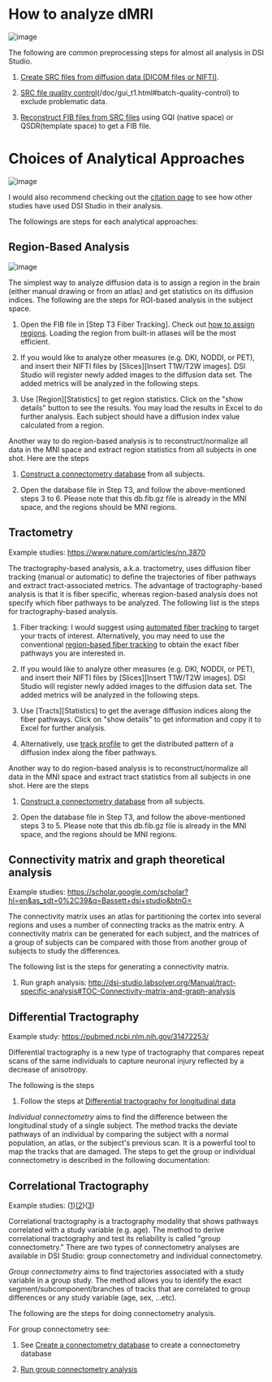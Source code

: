 # How to analyze dMRI

![image](https://user-images.githubusercontent.com/275569/182761132-9bd68015-509a-4e11-9b11-c1f4c63ddcd6.png)


The following are common preprocessing steps for almost all analysis in DSI Studio.

1. [Create SRC files from diffusion data (DICOM files or NIFTI)](/doc/gui_t1.html).

2. [SRC file quality control](/doc/gui_t1.html#step-t1a-quality-control-optional)(/doc/gui_t1.html#batch-quality-control) to exclude problematic data.

3. [Reconstruct FIB files from SRC files](/doc/gui_t2.html) using GQI (native space) or QSDR(template space) to get a FIB file.


# Choices of Analytical Approaches

![image](https://user-images.githubusercontent.com/275569/147861653-6f86b49c-143f-4297-a304-6b28680c1691.png)

I would also recommend checking out the [citation page](/citation.html) to see how other studies have used DSI Studio in their analysis.

The followings are steps for each analytical approaches:

## Region-Based Analysis

![image](https://user-images.githubusercontent.com/275569/147855916-ccd9a41d-fbfa-4011-9df9-92c4213e2fa3.png)

The simplest way to analyze diffusion data is to assign a region in the brain (either manual drawing or from an atlas) and get statistics on its diffusion indices. The following are the steps for ROI-based analysis in the subject space.

1. Open the FIB file in [Step T3 Fiber Tracking]. Check out [how to assign regions](/doc/gui_t3_roi_tracking.html#Load-Regions-From-Built-In-Atlases). Loading the region from built-in atlases will be the most efficient.

2. If you would like to analyze other measures (e.g. DKI, NODDI, or PET), and insert their NIFTI files by [Slices][Insert T1W/T2W images]. DSI Studio will register newly added images to the diffusion data set. The added metrics will be analyzed in the following steps.

3. Use [Region][Statistics] to get region statistics. Click on the "show details" button to see the results. You may load the results in Excel to do further analysis. Each subject should have a diffusion index value calculated from a region.

  Another way to do region-based analysis is to reconstruct/normalize all data in the MNI space and extract region statistics from all subjects in one shot. Here are the steps

1. [Construct a connectometry database](/doc/gui_cx.html) from all subjects.

2. Open the database file in Step T3, and follow the above-mentioned steps 3 to 6. Please note that this db.fib.gz file is already in the MNI space, and the regions should be MNI regions.

## Tractometry

Example studies: <https://www.nature.com/articles/nn.3870>

The tractography-based analysis, a.k.a. tractometry, uses diffusion fiber tracking (manual or automatic) to define the trajectories of fiber pathways and extract tract-associated metrics. The advantage of tractography-based analysis is that it is fiber specific, whereas region-based analysis does not specify which fiber pathways to be analyzed. The following list is the steps for tractography-based analysis.

1. Fiber tracking: I would suggest using [automated fiber tracking](/doc/gui_t3_atk.html) to target your tracts of interest. Alternatively, you may need to use the conventional [region-based fiber tracking](/doc/gui_t3_roi_tracking.html) to obtain the exact fiber pathways you are interested in.

2. If you would like to analyze other measures (e.g. DKI, NODDI, or PET), and insert their NIFTI files by [Slices][Insert T1W/T2W images]. DSI Studio will register newly added images to the diffusion data set. The added metrics will be analyzed in the following steps.

3. Use [Tracts][Statistics] to get the average diffusion indices along the fiber pathways. Click on "show details" to get information and copy it to Excel for further analysis.

4. Alternatively, use [track profile](/doc/gui_t3_atk.html#Tract-Profile) to get the distributed pattern of a diffusion index along the fiber pathways.

Another way to do region-based analysis is to reconstruct/normalize all data in the MNI space and extract tract statistics from all subjects in one shot. Here are the steps

1. [Construct a connectometry database](/doc/gui_cx.html) from all subjects.

2. Open the database file in Step T3, and follow the above-mentioned steps 3 to 5. Please note that this db.fib.gz file is already in the MNI space, and the regions should be MNI regions.

## Connectivity matrix and graph theoretical analysis

Example studies: <https://scholar.google.com/scholar?hl=en&as_sdt=0%2C39&q=Bassett+dsi+studio&btnG=>

The connectivity matrix uses an atlas for partitioning the cortex into several regions and uses a number of connecting tracks as the matrix entry. A connectivity matrix can be generated for each subject, and the matrices of a group of subjects can be compared with those from another group of subjects to study the differences.

The following list is the steps for generating a connectivity matrix.

1. Run graph analysis: <http://dsi-studio.labsolver.org/Manual/tract-specific-analysis#TOC-Connectivity-matrix-and-graph-analysis>


## Differential Tractography

Example study: <https://pubmed.ncbi.nlm.nih.gov/31472253/>

Differential tractography is a new type of tractography that compares repeat scans of the same individuals to capture neuronal injury reflected by a decrease of anisotropy.

The following is the steps

1. Follow the steps at [Differential tractography for longitudinal data](http://dsi-studio.labsolver.org/Manual/differential-tractography)

*Individual connectometry* aims to find the difference between the longitudinal study of a single subject. The method tracks the deviate pathways of an individual by comparing the subject with a normal population, an atlas, or the subject's previous scan. It is a powerful tool to map the tracks that are damaged. The steps to get the group or individual connectometry is described in the following documentation:

## Correlational Tractography

Example studies: ([1](https://academic.oup.com/brain/article-abstract/143/8/2532/5875734))[(](https://scholar.google.com/scholar?hl=en&as_sdt=0%2C39&q=Rahmani+connectometry&btnG=)[2](https://www.sciencedirect.com/science/article/pii/S2213158220301571#b0275))([3](https://www.sciencedirect.com/science/article/pii/S1875957218301797))

Correlational tractography is a tractography modality that shows pathways correlated with a study variable (e.g. age). The method to derive correlational tractography and test its reliability is called "group connectometry." There are two types of connectometry analyses are available in DSI Studio: group connectometry and individual connectometry.

*Group connectometry* aims to find trajectories associated with a study variable in a group study. The method allows you to identify the exact segment/subcomponent/branches of tracks that are correlated to group differences or any study variable (age, sex, ...etc).

The following are the steps for doing connectometry analysis.

For group connectometry see:

1. See [Create a connectometry database](/doc/gui_cx.html) to create a connectometry database

2. [Run group connectometry analysis](/doc/gui_cx.html)
